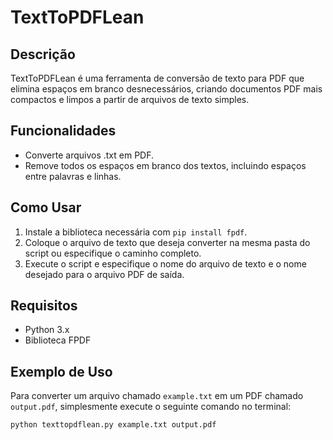 # TextToPDFLean

## Descrição
TextToPDFLean é uma ferramenta de conversão de texto para PDF que elimina espaços em branco desnecessários, criando documentos PDF mais compactos e limpos a partir de arquivos de texto simples.

## Funcionalidades
- Converte arquivos .txt em PDF.
- Remove todos os espaços em branco dos textos, incluindo espaços entre palavras e linhas.

## Como Usar
1. Instale a biblioteca necessária com `pip install fpdf`.
2. Coloque o arquivo de texto que deseja converter na mesma pasta do script ou especifique o caminho completo.
3. Execute o script e especifique o nome do arquivo de texto e o nome desejado para o arquivo PDF de saída.

## Requisitos
- Python 3.x
- Biblioteca FPDF

## Exemplo de Uso
Para converter um arquivo chamado `example.txt` em um PDF chamado `output.pdf`, simplesmente execute o seguinte comando no terminal:

```bash
python texttopdflean.py example.txt output.pdf
